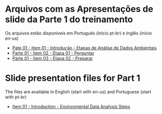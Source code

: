 
# Arquivos com as Apresentações de slide da Parte 1 do treinamento

Os arquivos estão disponíveis em Português (início pt-br) e Inglês (início en-us)

- [Pate 01 - Item 01 - Introdução - Etapas de Análise de Dados Ambientais](2022_EDT_pt-br_Part01_Item01_EnvironmentalDataTraining2022.pdf)
- [Parte 01 - Item 02 - Etapa 01 - Perguntar]( 2022_EDT_pt-br_Part01_Item02_EnvironmentalDataTraining2022.pdf)
- [Parte 01 - Item 03 - Etapa 02 - Preparar](2022_EDT_pt-br_Part01_Item03_Preparar_EnvironmentalDataTraining2022.pdf)

# Slide presentation files for Part 1

The files are available in English (start with en-us) and Portuguese (start with pt-br)
- [Item 01 - Introduction - Environmental Data Analysis Steps](2022_EDT_en-us_Part01_Item01_EnvironmentalDataTraining2022.pdf)

